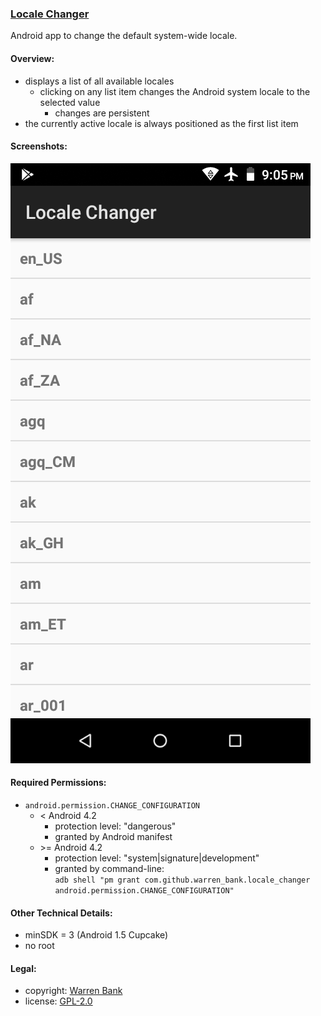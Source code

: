 ### [Locale Changer](https://github.com/warren-bank/Android-Locale-Changer)

Android app to change the default system-wide locale.

#### Overview:

* displays a list of all available locales
  - clicking on any list item changes the Android system locale to the selected value
    * changes are persistent
* the currently active locale is always positioned as the first list item

#### Screenshots:

![Locale-Changer](./screenshots/1.png)

#### Required Permissions:

* `android.permission.CHANGE_CONFIGURATION`
  - &lt; Android 4.2
    * protection level: "dangerous"
    * granted by Android manifest
  - &gt;= Android 4.2
    * protection level: "system|signature|development"
    * granted by command-line:<br>`adb shell "pm grant com.github.warren_bank.locale_changer android.permission.CHANGE_CONFIGURATION"`

#### Other Technical Details:

* minSDK = 3 (Android 1.5 Cupcake)
* no root

#### Legal:

* copyright: [Warren Bank](https://github.com/warren-bank)
* license: [GPL-2.0](https://www.gnu.org/licenses/old-licenses/gpl-2.0.txt)
